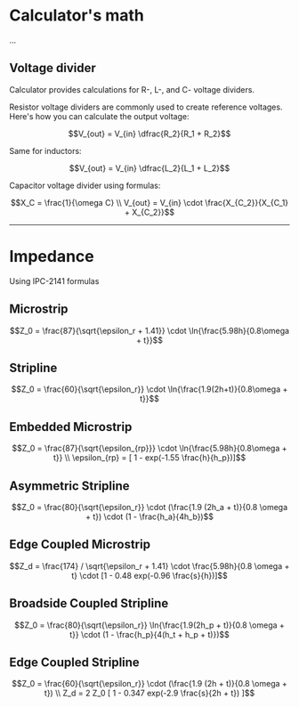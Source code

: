 # Calculator's math

...

## Voltage divider

Calculator provides calculations for R-, L-, and C- voltage dividers.

Resistor voltage dividers are commonly used to create reference voltages. Here's how you can calculate the output voltage:

```math
V_{out} = V_{in} \dfrac{R_2}{R_1 + R_2}
```

Same for inductors:

```math
V_{out} = V_{in} \dfrac{L_2}{L_1 + L_2}
```

Capacitor voltage divider using formulas:

```math
X_C = \frac{1}{\omega C} \\

V_{out} = V_{in} \cdot \frac{X_{C_2}}{X_{C_1} + X_{C_2}}
```

---

# Impedance

Using IPC-2141 formulas

## Microstrip

```math
Z_0 = \frac{87}{\sqrt{\epsilon_r + 1.41}} \cdot \ln{\frac{5.98h}{0.8\omega + t}}
```

## Stripline

```math
Z_0 = \frac{60}{\sqrt{\epsilon_r}} \cdot \ln{\frac{1.9(2h+t)}{0.8\omega + t}}
```

## Embedded Microstrip

```math
Z_0 = \frac{87}{\sqrt{\epsilon_{rp}}} \cdot \ln{\frac{5.98h}{0.8\omega + t}} \\

\epsilon_{rp} = [ 1 - exp(-1.55 \frac{h}{h_p})]
```

## Asymmetric Stripline

```math
Z_0 = \frac{80}{\sqrt{\epsilon_r}} \cdot (\frac{1.9 (2h_a + t)}{0.8 \omega + t}) \cdot (1 - \frac{h_a}{4h_b})
```

## Edge Coupled Microstrip

```math
Z_d = \frac{174} / \sqrt{\epsilon_r + 1.41} \cdot \frac{5.98h}{0.8 \omega + t} \cdot [1 - 0.48 exp(-0.96 \frac{s}{h})]
```

## Broadside Coupled Stripline

```math
Z_0 = \frac{80}{\sqrt{\epsilon_r}} \ln{\frac{1.9(2h_p + t)}{0.8 \omega + t}} \cdot (1 - \frac{h_p}{4(h_t + h_p + t)})
```

## Edge Coupled Stripline

```math
Z_0 = \frac{60}{\sqrt{\epsilon_r}} \cdot (\frac{1.9 (2h + t)}{0.8 \omega + t}) \\

Z_d = 2 Z_0 [ 1 - 0.347 exp(-2.9 \frac{s}{2h + t}) ]
```
